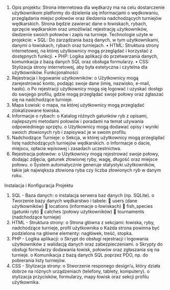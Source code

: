 
1.	Opis projektu: 
  Strona internetowa dla wędkarzy ma na celu dostarczenie użytkownikom platformy do dzielenia się informacjami o wędkowaniu, przeglądania miejsc połowów oraz śledzenia nadchodzących turniejów wędkarskich. Strona będzie      zawierać dane o łowiskach, rybach, sprzęcie wędkarskim oraz umożliwiać rejestrację użytkowników, śledzenie swoich połowów i zapis na turnieje.
  Technologie użyte w projekcie:
  •	SQL: Do zarządzania bazą danych, w tym użytkownikami, danymi o łowiskach, rybach oraz turniejach.
  •	HTML: Struktura strony internetowej, na której użytkownicy mogą przeglądać i korzystać z dostępnych funkcji.
  •	PHP: Logika aplikacji do przetwarzania danych, komunikacja z bazą danych SQL oraz obsługa formularzy.
  •	CSS: Stylizacja strony internetowej, aby była estetyczna i czytelna dla użytkowników.
Funkcjonalności
1.	Rejestracja i logowanie użytkowników:
  o	Użytkownicy mogą zarejestrować konto, podając swoje dane (imię, nazwisko, e-mail, hasło).
  o	Po rejestracji użytkownicy mogą się logować i uzyskać dostęp do swojego profilu, gdzie mogą przeglądać swoje połowy oraz zgłaszać się na nadchodzące turnieje.
2.	Mapa Łowisk:
  o	mapa, na której użytkownicy mogą przeglądać zlokalizowane łowiska.
3.	Informacje o rybach:
  o	Katalog różnych gatunków ryb z opisami, najlepszymi metodami połowów i poradami na temat używania odpowiedniego sprzętu.
  o	Użytkownicy mogą dodawać opisy i wyniki swoich złowionych ryb i zapisywać je w swoim profilu.
4.	Nadchodzące Turnieje:
  o	Sekcja, w której użytkownicy mogą przeglądać listę nadchodzących turniejów wędkarskich.
  o	Informacje o dacie, miejscu, opłacie wpisowej i zasadach uczestnictwa.
5.	Rejestracja połowów:
  o	Użytkownicy mogą rejestrować swoje połowy, dodając zdjęcia, gatunek złowionej ryby, wagę, długość oraz miejsce połowu.
  o	System automatycznie generuje statystyki użytkowników, takie jak największa złowiona ryba czy liczba złowionych ryb w danym roku.

Instalacja i Konfiguracja Projektu
1.	SQL - Baza danych:
  o	instalacja serwera baz danych (np. SQLite).
  o	Tworzenie bazy danych  wędkarstwo i tabele:
    	users (dane użytkowników)
    	locations (informacje o łowiskach)
    	fish_species (gatunki ryb)
    	catches (połowy użytkowników)
    	tournaments (nadchodzące turnieje)
2.	HTML - Struktura strony:
  o	Strona główna z sekcjami: łowiska, ryby, nadchodzące turnieje, profil użytkownika
  o	Każda strona powinna być podzielona na główne elementy: nagłówek, treść, stopka.
3.	PHP - Logika aplikacji:
  o	Skrypt do obsługi rejestracji i logowania użytkowników z walidacją danych oraz zabezpieczeniami.
  o	Skrypty do obsługi formularzy dodawania łowisk, połowów oraz zgłaszania się na turnieje.
  o	Komunikacja z bazą danych SQL poprzez PDO, np. do pobierania listy turniejów.
4.	CSS - Stylizacja strony:
  o	Stworzenie responego design’u, który działa dobrze na różnych urządzeniach (telefony, tablety, komputery).
  o	stylizacja przycisków, formularzy, mapy łowisk oraz sekcji profilu użytkownika.

